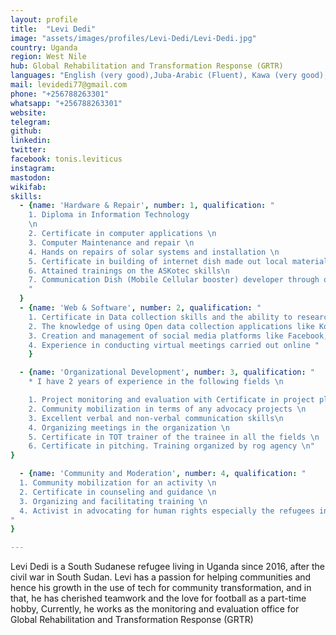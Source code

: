 ```yaml
---
layout: profile
title:  "Levi Dedi"
image: "assets/images/profiles/Levi-Dedi/Levi-Dedi.jpg"
country: Uganda
region: West Nile
hub: Global Rehabilitation and Transformation Response (GRTR)
languages: "English (very good),Juba-Arabic (Fluent), Kawa (very good), Lugbara (good)"
mail: levidedi77@gmail.com
phone: "+256788263301"
whatsapp: "+256788263301"
website: 
telegram: 
github: 
linkedin: 
twitter: 
facebook: tonis.leviticus
instagram: 
mastodon: 
wikifab:
skills:
  - {name: 'Hardware & Repair', number: 1, qualification: "
    1. Diploma in Information Technology
    \n
    2. Certificate in computer applications \n
    3. Computer Maintenance and repair \n
    4. Hands on repairs of solar systems and installation \n
    5. Certificate in building of internet dish made out local materials like mesh wire\n
    6. Attained trainings on the ASKotec skills\n
    7. Communication Dish (Mobile Cellular booster) developer through open source tech\n
    "
  }
  - {name: 'Web & Software', number: 2, qualification: "
    1. Certificate in Data collection skills and the ability to research
    2. The knowledge of using Open data collection applications like Kobo-Collect, cam care, and ODK
    3. Creation and management of social media platforms like Facebook, WhatsApp.
    4. Experience in conducting virtual meetings carried out online "
    }

  - {name: 'Organizational Development', number: 3, qualification: "
    * I have 2 years of experience in the following fields \n

    1. Project monitoring and evaluation with Certificate in project planning and management \n
    2. Community mobilization in terms of any advocacy projects \n
    3. Excellent verbal and non-verbal communication skills\n
    4. Organizing meetings in the organization \n
    5. Certificate in TOT trainer of the trainee in all the fields \n
    6. Certificate in pitching. Training organized by rog agency \n"
}

  - {name: 'Community and Moderation', number: 4, qualification: "
  1. Community mobilization for an activity \n
  2. Certificate in counseling and guidance \n
  3. Organizing and facilitating training \n
  4. Activist in advocating for human rights especially the refugees in knowing their obligations in Uganda \n
"
}

---
```


Levi Dedi is a South Sudanese refugee living in Uganda since 2016, after the civil war in South Sudan. Levi has a passion for helping communities and hence his growth in the use of tech for community transformation, and in that, he has cherished teamwork and the love for football as a part-time hobby,
Currently, he works as the monitoring and evaluation office for Global Rehabilitation and Transformation Response (GRTR)
